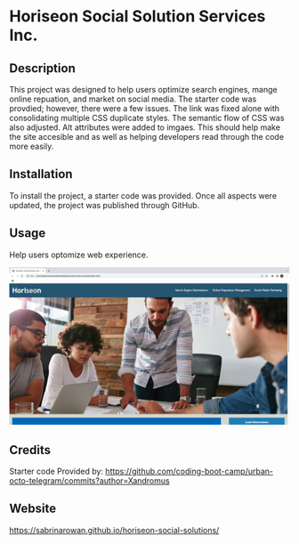 # Horiseon Social Solution Services Inc.

## Description
This project was designed to help users optimize search engines, mange online repuation, and market on social media. The starter code was provdied; however, there were a few issues. The link was fixed alone with consolidating multiple CSS duplicate styles. The semantic flow of CSS was also adjusted. Alt attributes were added to imgaes. This should help make the site accesible and as well as helping developers read through the code more easily.

## Installation
To install the project, a starter code was provided. Once all aspects were updated, the project was published through GitHub.

## Usage
Help users optomize web experience.

![alt text](assets/images/screenshot.png)

## Credits
Starter code Provided by: https://github.com/coding-boot-camp/urban-octo-telegram/commits?author=Xandromus

## Website
https://sabrinarowan.github.io/horiseon-social-solutions/
